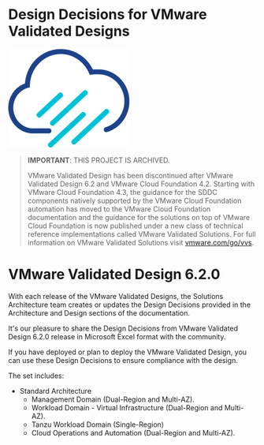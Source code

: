 # Design Decisions for VMware Validated Designs

![Rainpole](icon.png)

> **IMPORTANT**: THIS PROJECT IS ARCHIVED.<br/>
>
> VMware Validated Design has been discontinued after VMware Validated Design 6.2 and VMware Cloud Foundation 4.2. Starting with VMware Cloud Foundation 4.3, the guidance for the SDDC components natively supported by the VMware Cloud Foundation automation has moved to the VMware Cloud Foundation documentation and the guidance for the solutions on top of VMware Cloud Foundation is now published under a new class of technical reference implementations called VMware Validated Solutions. For full information on VMware Validated Solutions visit [vmware.com/go/vvs](https://vmware.com/go/vvs).

# VMware Validated Design 6.2.0

With each release of the VMware Validated Designs, the Solutions Architecture team creates or updates the Design Decisions provided in the Architecture and Design sections of the documentation. 

It's our pleasure to share the Design Decisions from VMware Validated Design 6.2.0 release in Microsoft Excel format with the community. 

If you have deployed or plan to deploy the VMware Validated Design, you can use these Design Decisions to ensure compliance with the design.

The set includes:

* Standard Architecture
    * Management Domain (Dual-Region and Multi-AZ).
    * Workload Domain - Virtual Infrastructure (Dual-Region and Multi-AZ).
    * Tanzu Workload Domain (Single-Region)
    * Cloud Operations and Automation (Dual-Region and Multi-AZ).

